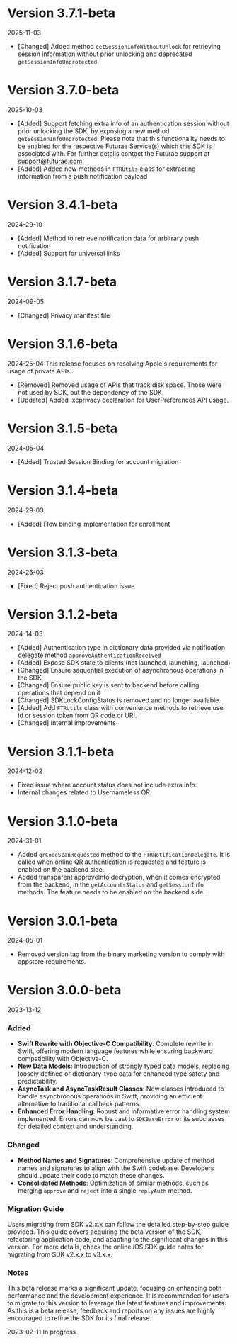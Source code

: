 # Version 3.7.1-beta
2025-11-03
- [Changed] Added method `getSessionInfoWithoutUnlock` for retrieving session information without prior unlocking and deprecated `getSessionInfoUnprotected`

# Version 3.7.0-beta
2025-10-03
- [Added] Support fetching extra info of an authentication session without prior unlocking the SDK, by exposing a new method `getSessionInfoUnprotected`. Please note that this functionality needs to be enabled for the respective Futurae Service(s) which this SDK is associated with. For further details contact the Futurae support at support@futurae.com.
- [Added] Added new methods in `FTRUtils` class for extracting information from a push notification payload

# Version 3.4.1-beta
2024-29-10
+ [Added] Method to retrieve notification data for arbitrary push notification
+ [Added] Support for universal links

# Version 3.1.7-beta
2024-09-05
+ [Changed] Privacy manifest file

# Version 3.1.6-beta
2024-25-04
This release focuses on resolving Apple's requirements for usage of private APIs.
- [Removed] Removed usage of APIs that track disk space. Those were not used by SDK, but the dependency of the SDK.
- [Updated] Added .xcprivacy declaration for UserPreferences API usage.

# Version 3.1.5-beta
2024-05-04
+ [Added] Trusted Session Binding for account migration

# Version 3.1.4-beta
2024-29-03
+ [Added] Flow binding implementation for enrollment

# Version 3.1.3-beta
2024-26-03
+ [Fixed] Reject push authentication issue

# Version 3.1.2-beta
2024-14-03
- [Added] Authentication type in dictionary data provided via notification delegate method `approveAuthenticationReceived`
- [Added] Expose SDK state to clients (not launched, launching, launched)
- [Changed] Ensure sequential execution of asynchronous operations in the SDK
- [Changed] Ensure public key is sent to backend before calling operations that depend on it
- [Changed] SDKLockConfigStatus is removed and no longer available.
- [Added] Add `FTRUtils` class with convenience methods to retrieve user id or session token from QR code or URI.
- [Changed] Internal improvements

# Version 3.1.1-beta
2024-12-02
- Fixed issue where account status does not include extra info.
- Internal changes related to Usernameless QR.

# Version 3.1.0-beta
2024-31-01
- Added `qrCodeScanRequested` method to the `FTRNotificationDelegate`. It is called when online QR authentication is requested and feature is enabled on the backend side.
- Added transparent approveInfo decryption, when it comes encrypted from the backend, in the `getAccountsStatus` and `getSessionInfo` methods. The feature needs to be enabled on the backend side.

# Version 3.0.1-beta
2024-05-01
- Removed version tag from the binary marketing version to comply with appstore requirements.

# Version 3.0.0-beta
2023-13-12
### Added
- **Swift Rewrite with Objective-C Compatibility**: Complete rewrite in Swift, offering modern language features while ensuring backward compatibility with Objective-C.
- **New Data Models**: Introduction of strongly typed data models, replacing loosely defined or dictionary-type data for enhanced type safety and predictability.
- **AsyncTask and AsyncTaskResult Classes**: New classes introduced to handle asynchronous operations in Swift, providing an efficient alternative to traditional callback patterns.
- **Enhanced Error Handling**: Robust and informative error handling system implemented. Errors can now be cast to `SDKBaseError` or its subclasses for detailed context and understanding.

### Changed
- **Method Names and Signatures**: Comprehensive update of method names and signatures to align with the Swift codebase. Developers should update their code to match these changes.
- **Consolidated Methods**: Optimization of similar methods, such as merging `approve` and `reject` into a single `replyAuth` method.

### Migration Guide
Users migrating from SDK v2.x.x can follow the detailed step-by-step guide provided. This guide covers acquiring the beta version of the SDK, refactoring application code, and adapting to the significant changes in this version. For more details, check the online iOS SDK guide notes for migrating from SDK v2.x.x to v3.x.x.

### Notes
This beta release marks a significant update, focusing on enhancing both performance and the development experience. It is recommended for users to migrate to this version to leverage the latest features and improvements. As this is a beta release, feedback and reports on any issues are highly encouraged to refine the SDK for its final release.

2023-02-11
In progress